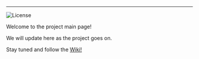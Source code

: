 ***
![License](https://img.shields.io/bower/l/bootstrap)

Welcome to the project main page!

We will update here as the project goes on.

Stay tuned and follow the [Wiki!](https://github.com/akarakoc/SWE574/wiki)
